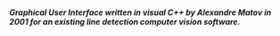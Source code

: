##### Graphical User Interface written in visual C++ by Alexandre Matov in 2001 for an existing line detection computer vision software. 
